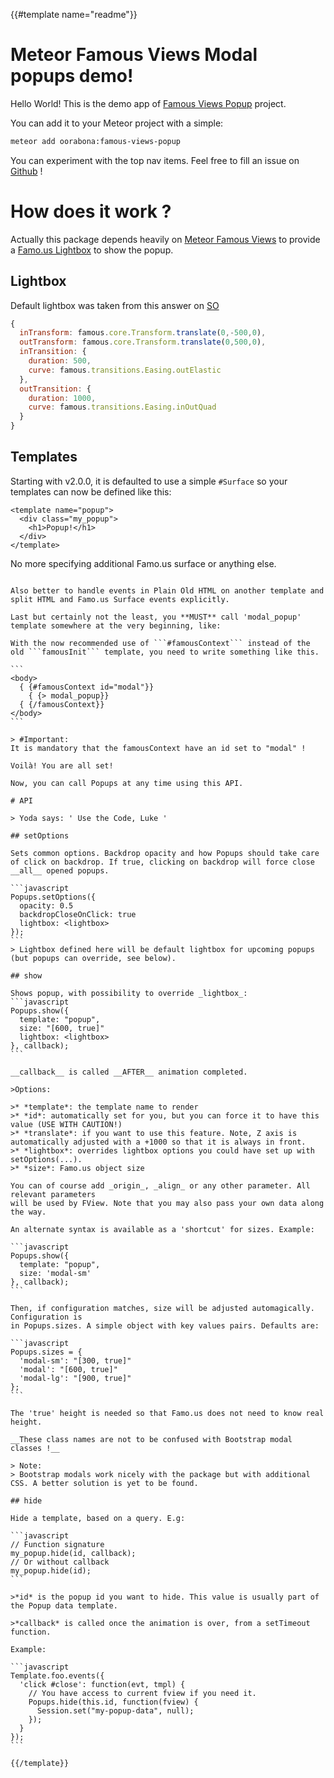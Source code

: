 {{#template name="readme"}}
# Meteor Famous Views Modal popups demo!

Hello World! This is the demo app of [Famous Views Popup](https://github.com/oorabona/famous-views-popup)
project.

You can add it to your Meteor project with a simple:
```bash
meteor add oorabona:famous-views-popup
```

You can experiment with the top nav items. Feel free to
fill an issue on [Github](https://github.com/oorabona/famous-views-popup/issues) !

# How does it work ?

Actually this package depends heavily on [Meteor Famous Views](https://github.com/gadicc/meteor-famous-views)
to provide a [Famo.us Lightbox](https://famo.us/docs/views/Lightbox) to show the popup.

## Lightbox

Default lightbox was taken from this answer on [SO](http://stackoverflow.com/questions/24806437/built-in-popup-modal)

```javascript
{
  inTransform: famous.core.Transform.translate(0,-500,0),
  outTransform: famous.core.Transform.translate(0,500,0),
  inTransition: {
    duration: 500,
    curve: famous.transitions.Easing.outElastic
  },
  outTransition: {
    duration: 1000,
    curve: famous.transitions.Easing.inOutQuad
  }
}
```

## Templates

Starting with v2.0.0, it is defaulted to use a simple ```#Surface``` so your templates can now be defined like this:

```
<template name="popup">
  <div class="my_popup">
    <h1>Popup!</h1>
  </div>
</template>
```

No more specifying additional Famo.us surface or anything else.

~~~Indeed, you need to specify which Famo.us surface you want to use. In general you will use a '{ {> Surface ...}}' but it may be another registered FView helper.~~~

Also better to handle events in Plain Old HTML on another template and split HTML and Famo.us Surface events explicitly.

Last but certainly not the least, you **MUST** call 'modal_popup' template somewhere at the very beginning, like:

With the now recommended use of ```#famousContext``` instead of the old ```famousInit``` template, you need to write something like this.

```
<body>
  { {#famousContext id="modal"}}
    { {> modal_popup}}
  { {/famousContext}}
</body>
```

> #Important:
It is mandatory that the famousContext have an id set to "modal" !

Voilà! You are all set!

Now, you can call Popups at any time using this API.

# API

> Yoda says: ' Use the Code, Luke '

## setOptions

Sets common options. Backdrop opacity and how Popups should take care of click on backdrop. If true, clicking on backdrop will force close __all__ opened popups.

```javascript
Popups.setOptions({
  opacity: 0.5
  backdropCloseOnClick: true
  lightbox: <lightbox>
});
```
> Lightbox defined here will be default lightbox for upcoming popups (but popups can override, see below).

## show

Shows popup, with possibility to override _lightbox_:
```javascript
Popups.show({
  template: "popup",
  size: "[600, true]"
  lightbox: <lightbox>
}, callback);
```

__callback__ is called __AFTER__ animation completed.

>Options:

>* *template*: the template name to render
>* *id*: automatically set for you, but you can force it to have this value (USE WITH CAUTION!)
>* *translate*: if you want to use this feature. Note, Z axis is automatically adjusted with a +1000 so that it is always in front.
>* *lightbox*: overrides lightbox options you could have set up with setOptions(...).
>* *size*: Famo.us object size

You can of course add _origin_, _align_ or any other parameter. All relevant parameters
will be used by FView. Note that you may also pass your own data along the way.

An alternate syntax is available as a 'shortcut' for sizes. Example:

```javascript
Popups.show({
  template: "popup",
  size: 'modal-sm'
}, callback);
```

Then, if configuration matches, size will be adjusted automagically. Configuration is
in Popups.sizes. A simple object with key values pairs. Defaults are:

```javascript
Popups.sizes = {
  'modal-sm': "[300, true]"
  'modal': "[600, true]"
  'modal-lg': "[900, true]"
};
```

The 'true' height is needed so that Famo.us does not need to know real height.

__These class names are not to be confused with Bootstrap modal classes !__

> Note:
> Bootstrap modals work nicely with the package but with additional CSS. A better solution is yet to be found.

## hide

Hide a template, based on a query. E.g:

```javascript
// Function signature
my_popup.hide(id, callback);
// Or without callback
my_popup.hide(id);
```

>*id* is the popup id you want to hide. This value is usually part of the Popup data template.

>*callback* is called once the animation is over, from a setTimeout function.

Example:

```javascript
Template.foo.events({
  'click #close': function(evt, tmpl) {
    // You have access to current fview if you need it.
    Popups.hide(this.id, function(fview) {
      Session.set("my-popup-data", null);
    });
  }
});
```

{{/template}}

